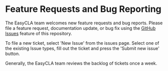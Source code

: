 # Feature Requests and Bug Reporting

The EasyCLA team welcomes new feature requests and bug reports.  Please file a
feature request, documentation update, or bug fix using the
[GitHub Issues](https://github.com/linuxfoundation/easycla/issues) feature of
this repository.

To file a new ticket, select 'New Issue' from the issues page. Select one of the
existing Issue types, fill out the ticket and press the 'Submit new issue'
button.

Generally, the EasyCLA team reviews the backlog of tickets once a week.

